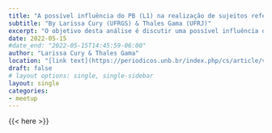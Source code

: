 ```yaml
---
title: "A possível influência do PB (L1) na realização de sujeitos referenciais em inglês (L2)"
subtitle: "By Larissa Cury (UFRGS) & Thales Gama (UFRJ)"
excerpt: "O objetivo desta análise é discutir uma possível influência de traços da primeira língua (L1) na performance de  uma  segunda  língua  (L2)  por  falantes  bilíngues  sequenciais.  Investigamos  se  graduandos  em  Letras: Português-Inglês, residentes do Rio de Janeiro, aceitariam sujeitos nulos de referência definida em  inglês,  uma  possibilidade  em  português  brasileiro  (PB),  mas  não  em  inglês.  Buscamos,  então,  os  padrões  sintáticos  e  os  traços  semânticos  que  ainda  favorecem  ou  desfavorecem  o  sujeito  nulo  no  PB, a fim de verificar se e como esse comportamento seria refletido na performance na L2 por meio de  uma  análise  experimental  de  julgamento  de  gramaticalidade.  Imaginávamos  que  nos  contextos  estruturais em que o PB ainda licencia e identifica nulos, nossos participantes teriam maior dificuldade para identificar a ausência do pronome sujeito em inglês e que, nos contextos estruturais em que PB tende ao preenchimento, haveria maior percepção de nulos. Nossa análise dos resultados corrobora, em  parte,  nossa  hipótese  inicial.  Concluímos  com  o  entendimento  de  que  a  experiência  bilíngue  é  dinâmica e que as duas línguas estão em constante interação na mente bilíngue.*Palavras-chave*: Parâmetro do Sujeito Nulo, sujeitos de referência definida, aquisição de segunda língua (SLA), inglês como segunda língua (ESL), bilinguismo"
date: 2022-05-15
#date_end: "2022-05-15T14:45:59-06:00"
author: "Larissa Cury & Thales Gama"
location: "[link text](https://periodicos.unb.br/index.php/cs/article/view/38281/33142)"
draft: false
# layout options: single, single-sidebar
layout: single
categories:
- meetup
---
```


{{< here >}}
